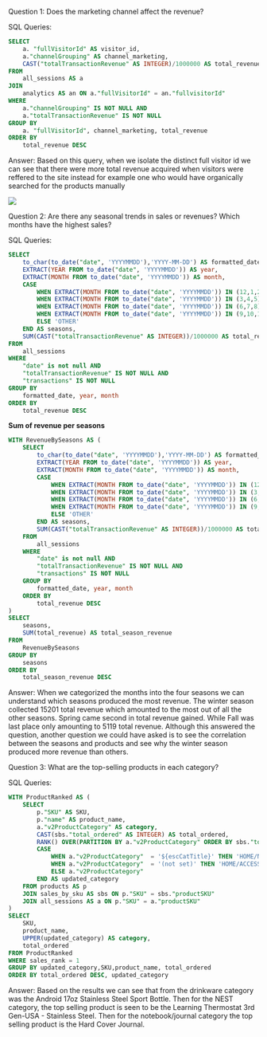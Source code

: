 Question 1: Does the marketing channel affect the revenue? 

SQL Queries:

```SQL
SELECT
	a. "fullVisitorId" AS visitor_id,
	a."channelGrouping" AS channel_marketing,
	CAST("totalTransactionRevenue" AS INTEGER)/1000000 AS total_revenue
FROM 
	all_sessions AS a
JOIN
	analytics AS an ON a."fullVisitorId" = an."fullvisitorId"
WHERE
	a."channelGrouping" IS NOT NULL AND
	a."totalTransactionRevenue" IS NOT NULL 
GROUP BY
	a. "fullVisitorId", channel_marketing, total_revenue
ORDER BY
	total_revenue DESC 
```

Answer: Based on this query, when we isolate the distinct full visitor id we can see that there were more total revenue acquired when visitors were reffered to the site instead for example one 
who would have organically searched for the products manually

![](https://i.imgur.com/7mpwVDW.png)

Question 2: Are there any seasonal trends in sales or revenues? Which months have the highest sales?

SQL Queries:

```SQL
SELECT
	to_char(to_date("date", 'YYYYMMDD'),'YYYY-MM-DD') AS formatted_date, 
	EXTRACT(YEAR FROM to_date("date", 'YYYYMMDD')) AS year,
	EXTRACT(MONTH FROM to_date("date", 'YYYYMMDD')) AS month,
	CASE
		WHEN EXTRACT(MONTH FROM to_date("date", 'YYYYMMDD')) IN (12,1,2) THEN 'WINTER'
		WHEN EXTRACT(MONTH FROM to_date("date", 'YYYYMMDD')) IN (3,4,5) THEN 'SPRING'
		WHEN EXTRACT(MONTH FROM to_date("date", 'YYYYMMDD')) IN (6,7,8) THEN 'SUMMER'
		WHEN EXTRACT(MONTH FROM to_date("date", 'YYYYMMDD')) IN (9,10,11) THEN 'FALL'
		ELSE 'OTHER'
	END AS seasons,
	SUM(CAST("totalTransactionRevenue" AS INTEGER))/1000000 AS total_revenue
FROM 
	all_sessions
WHERE
	"date" is not null AND 
	"totalTransactionRevenue" IS NOT NULL AND 
	"transactions" IS NOT NULL 
GROUP BY
	formatted_date, year, month
ORDER BY
	total_revenue DESC
```

**Sum of revenue per seasons**  

```SQL
WITH RevenueBySeasons AS (
	SELECT
		to_char(to_date("date", 'YYYYMMDD'),'YYYY-MM-DD') AS formatted_date, 
		EXTRACT(YEAR FROM to_date("date", 'YYYYMMDD')) AS year,
		EXTRACT(MONTH FROM to_date("date", 'YYYYMMDD')) AS month,
		CASE
			WHEN EXTRACT(MONTH FROM to_date("date", 'YYYYMMDD')) IN (12,1,2) THEN 'WINTER'
			WHEN EXTRACT(MONTH FROM to_date("date", 'YYYYMMDD')) IN (3,4,5) THEN 'SPRING'
			WHEN EXTRACT(MONTH FROM to_date("date", 'YYYYMMDD')) IN (6,7,8) THEN 'SUMMER'
			WHEN EXTRACT(MONTH FROM to_date("date", 'YYYYMMDD')) IN (9,10,11) THEN 'FALL'
			ELSE 'OTHER'
		END AS seasons,
		SUM(CAST("totalTransactionRevenue" AS INTEGER))/1000000 AS total_revenue
	FROM 
		all_sessions
	WHERE
		"date" is not null AND 
		"totalTransactionRevenue" IS NOT NULL AND 
		"transactions" IS NOT NULL 
	GROUP BY
		formatted_date, year, month
	ORDER BY
		total_revenue DESC
)
SELECT 
	seasons,
	SUM(total_revenue) AS total_season_revenue
FROM 
	RevenueBySeasons
GROUP BY
	seasons
ORDER BY 
	total_season_revenue DESC
```

Answer: When we categorized the months into the four seasons we can understand which seasons produced the most revenue. The winter season collected 15201 total revenue 
which amounted to the most out of all the other seasons. Spring came second in total revenue gained. While Fall was last place only amounting to 5119 total revenue. Although this
answered the question, another question we could have asked is to see the correlation between the seasons and products and see why the winter season produced more revenue than others.



Question 3: What are the top-selling products in each category?

SQL Queries:

```SQL
WITH ProductRanked AS (
	SELECT 
		p."SKU" AS SKU,
		p."name" AS product_name, 
		a."v2ProductCategory" AS category,
		CAST(sbs."total_ordered" AS INTEGER) AS total_ordered,
		RANK() OVER(PARTITION BY a."v2ProductCategory" ORDER BY sbs."total_ordered" DESC) AS sales_rank,
		CASE
			WHEN a."v2ProductCategory"  = '${escCatTitle}' THEN 'HOME/NEST/NEST-USA/'
			WHEN a."v2ProductCategory"  = '(not set)' THEN 'HOME/ACCESSORIES/DRINKWARE/'
			ELSE a."v2ProductCategory"
		END AS updated_category
	FROM products AS p 
	JOIN sales_by_sku AS sbs ON p."SKU" = sbs."productSKU"
	JOIN all_sessions AS a ON p."SKU" = a."productSKU"	
)
SELECT
	SKU,
	product_name,
    UPPER(updated_category) AS category,
    total_ordered 
FROM ProductRanked
WHERE sales_rank = 1 
GROUP BY updated_category,SKU,product_name, total_ordered 
ORDER BY total_ordered DESC, updated_category
```

Answer: Based on the results we can see that from the drinkware category was the Android 17oz Stainless Steel Sport Bottle. Then for the NEST category, the top selling product 
is seen to be the Learning Thermostat 3rd Gen-USA - Stainless Steel. Then for the notebook/journal category the top selling product is the Hard Cover Journal.




